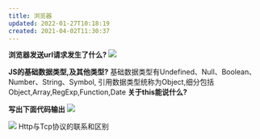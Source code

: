 ```yaml
---
title: 浏览器
updated: 2022-01-27T10:18:19
created: 2021-04-02T11:30:37
---
```


**浏览器发送url请求发生了什么?**
![](C:\Users\hvgub\AppData\Local\Temp\第一笔记本\pandoc/media/image1.png)

**JS的基础数据类型,及其他类型?**
基础数据类型有Undefined、Null、Boolean、Number、String、Symbol,
引用数据类型统称为Object,细分包括Object,Array,RegExp,Function,Date
**关于this能说什么?**

**写出下面代码输出**
![](C:\Users\hvgub\AppData\Local\Temp\第一笔记本\pandoc/media/image2.png)

![](C:\Users\hvgub\AppData\Local\Temp\第一笔记本\pandoc/media/image3.png)
Http与Tcp协议的联系和区别

